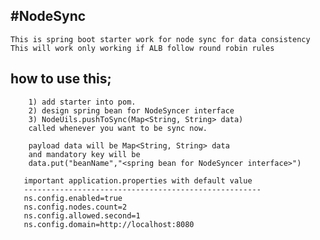 #NodeSync 
----------------------------
	
	This is spring boot starter work for node sync for data consistency
	This will work only working if ALB follow round robin rules
	
how to use this;
--------------------------
		1) add starter into pom.
		2) design spring bean for NodeSyncer interface
		3) NodeUils.pushToSync(Map<String, String> data) 
		called whenever you want to be sync now.
		
		payload data will be Map<String, String> data 
		and mandatory key will be 
		data.put("beanName","<spring bean for NodeSyncer interface>")
		
	   important application.properties with default value
	   -----------------------------------------------------
	   ns.config.enabled=true
	   ns.config.nodes.count=2
	   ns.config.allowed.second=1
	   ns.config.domain=http://localhost:8080




